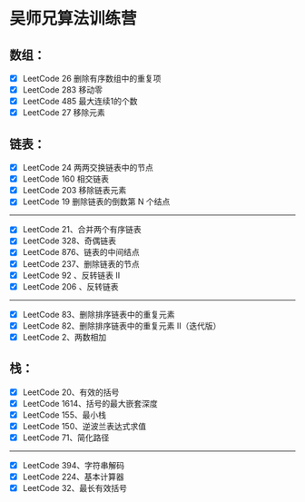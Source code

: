 # 吴师兄算法训练营

## 数组：
- [x] LeetCode 26  删除有序数组中的重复项
- [x] LeetCode 283 移动零
- [x] LeetCode 485 最大连续1的个数
- [x] LeetCode 27  移除元素

## 链表：
- [x] LeetCode 24  两两交换链表中的节点
- [x] LeetCode 160 相交链表
- [x] LeetCode 203 移除链表元素
- [x] LeetCode 19  删除链表的倒数第 N 个结点
---
- [x] LeetCode 21、合并两个有序链表
- [x] LeetCode 328、奇偶链表
- [x] LeetCode 876、链表的中间结点
- [x] LeetCode 237、删除链表的节点
- [x] LeetCode 92 、反转链表 II
- [x] LeetCode 206 、反转链表
---
- [x] LeetCode 83、删除排序链表中的重复元素
- [x] LeetCode 82、删除排序链表中的重复元素 II（迭代版）
- [x] LeetCode 2、两数相加

## 栈：
- [x] LeetCode 20、有效的括号
- [x] LeetCode 1614、括号的最大嵌套深度
- [x] LeetCode 155、最小栈
- [x] LeetCode 150、逆波兰表达式求值
- [x] LeetCode 71、简化路径 
---
- [x] LeetCode 394、字符串解码
- [x] LeetCode 224、基本计算器
- [x] LeetCode 32、最长有效括号 